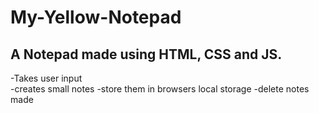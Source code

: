 # My-Yellow-Notepad
## A Notepad made using HTML, CSS and JS.
-Takes user input 	
-creates small notes
-store them in browsers local storage
-delete notes made
